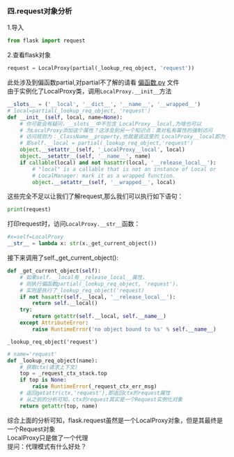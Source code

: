 ### 四.request对象分析 ###
1.导入
```python
from flask import request
```
2.查看flask对象
```python
request = LocalProxy(partial(_lookup_req_object, 'request'))
```
此处涉及到偏函数partial,对partial不了解的请看  [偏函数.py](https://github.com/FantasticPsq/fucking_flask_original_code/blob/master/%E5%81%8F%E5%87%BD%E6%95%B0.py) 文件  
由于实例化了LocalProxy类，调用`LocalProxy.__init__`方法
```python
__slots__ = ('__local', '__dict__', '__name__', '__wrapped__')
# local=partial(_lookup_req_object, 'request')
def __init__(self, local, name=None):
    # 你可能会有疑问，__slots__中不包含_LocalProxy__local,为啥也可以
    # 为LocalProxy添加这个属性？这涉及到另一个知识点：类对私有属性的强制访问
    # 访问规则为：_ClassName__property,也就是说这里的_LocalProxy__local即为__local
    # 即self.__local = partial(_lookup_req_object,'request')
    object.__setattr__(self, '_LocalProxy__local', local)
    object.__setattr__(self, '__name__', name)
    if callable(local) and not hasattr(local, '__release_local__'):
        # "local" is a callable that is not an instance of Local or
        # LocalManager: mark it as a wrapped function.
        object.__setattr__(self, '__wrapped__', local)
```
这些完全不足以让我们了解request,那么我们可以执行如下语句：
```python
print(request)
```
打印request时，访问`LocalProxy.__str__`函数：
```python
#x=self=LocalProxy
__str__ = lambda x: str(x._get_current_object())
```
接下来调用了self._get_current_object():
```python
def _get_current_object(self):
    # 如果self.__local有__release_local__属性，
    # 则执行偏函数partial(_lookup_req_object, 'request')，
    # 实则是执行了_lookup_req_object('request)
    if not hasattr(self.__local, '__release_local__'):
        return self.__local()
    try:
        return getattr(self.__local, self.__name__)
    except AttributeError:
        raise RuntimeError('no object bound to %s' % self.__name__)
```
`_lookup_req_object('request')`
```python
# name='request'
def _lookup_req_object(name):
    # 获取ctx(请求上下文）
    top = _request_ctx_stack.top
    if top is None:
        raise RuntimeError(_request_ctx_err_msg)
    # 返回getattr(ctx,'request'),即返回ctx的request属性
    # 从之前的分析可知，ctx的request其实是一个Request实例化对象
    return getattr(top, name)
```
综合上面的分析可知，flask.request虽然是一个LocalProxy对象，但是其最终是一个Request对象  
LocalProxy只是做了一个代理  
提问：代理模式有什么好处？
